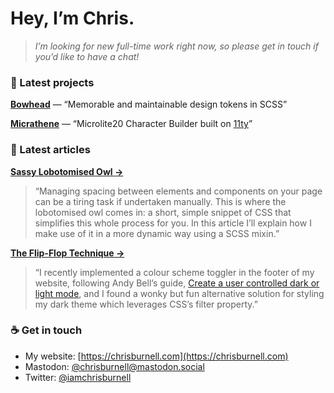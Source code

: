 # Hey, I’m Chris.

> *I’m looking for new full-time work right now, so please get in touch if you’d like to have a chat!*

### 📑 Latest projects

**[Bowhead](https://github.com/chrisburnell/bowhead/)** — “Memorable and maintainable design tokens in SCSS”

**[Micrathene](https://github.com/chrisburnell/micrathene/)** — “Microlite20 Character Builder built on [11ty](https://github.com/11ty/eleventy)”

### 📃 Latest articles

**[Sassy Lobotomised Owl →](https://chrisburnell.com/article/sassy-lobotomised-owl/)**

> “Managing spacing between elements and components on your page can be a tiring task if undertaken manually. This is where the lobotomised owl comes in: a short, simple snippet of CSS that simplifies this whole process for you. In this article I’ll explain how I make use of it in a more dynamic way using a SCSS mixin.”

**[The Flip-Flop Technique →](https://chrisburnell.com/article/the-flip-flop-technique/)**

> “I recently implemented a colour scheme toggler in the footer of my website, following Andy Bell’s guide, [Create a user controlled dark or light mode](https://hankchizljaw.com/wrote/create-a-user-controlled-dark-or-light-mode), and I found a wonky but fun alternative solution for styling my dark theme which leverages CSS’s filter property.”

### ☕️ Get in touch

- My website: [https://chrisburnell.com](https://chrisburnell.com)
- Mastodon: [@chrisburnell@mastodon.social](https://mastodon.social/users/chrisburnell)
- Twitter: [@iamchrisburnell](https://twitter.com/iamchrisburnell)

<!--
**chrisburnell/chrisburnell** is a ✨ _special_ ✨ repository because its `README.md` (this file) appears on your GitHub profile.

Here are some ideas to get you started:

- 🔭 I’m currently working on ...
- 🌱 I’m currently learning ...
- 👯 I’m looking to collaborate on ...
- 🤔 I’m looking for help with ...
- 💬 Ask me about ...
- 📫 How to reach me: ...
- 😄 Pronouns: ...
- ⚡ Fun fact: ...
-->
